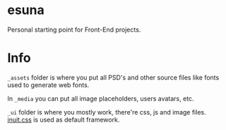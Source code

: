 esuna
=====

Personal starting point for Front-End projects.

Info
======

`_assets` folder is where you put all PSD's and other source files like fonts used to generate web fonts.

In `_media` you can put all image placeholders, users avatars, etc.

`_ui` folder is where you mostly work, there're css, js and image files. [inuit.css](https://github.com/csswizardry/inuit.css) is used as default framework.